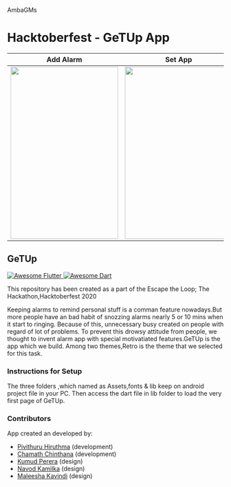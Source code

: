 AmbaGMs
# Hacktoberfest - GeTUp App
| Add Alarm | Set App | 
|:-:|:-:|
| <img src="https://user-images.githubusercontent.com/62130202/97188351-6bd63d80-17c9-11eb-9288-7c5a07f96880.png" width="250" height="400" /> | <img src="https://user-images.githubusercontent.com/62130202/97190906-50206680-17cc-11eb-96bb-97d0f76a2d8b.jpg" width="250" height="400" /> | 


## GeTUp
<a href="https://github.com/Solido/Awesome-Flutter">
   <img alt="Awesome Flutter" src="https://img.shields.io/badge/Awesome-Flutter-blue.svg?longCache=true&style=flat-square" />
</a>
<a href="https://github.com/Solido/Create-Dart">
   <img alt="Awesome Dart" src="https://img.shields.io/badge/Create-Dart-blue.svg?longCache=true&style=flat-square" />
</a>


This repository has been created as a part of the Escape the Loop; The Hackathon,Hacktoberfest 2020

Keeping alarms to remind personal stuff is a comman feature nowadays.But more people have an bad habit of snozzing alarms nearly 5 or 10 mins when it start to ringing.  Because of this, unnecessary busy created on people with regard of  lot of problems.
To prevent this drowsy attitude from people, we thought to invent alarm app with special motivatiated features.GeTUp is the app which we build.
Among two themes,Retro is the theme that we selected for this task.



### Instructions for Setup

The three folders ,which named as Assets,fonts & lib keep on android project file in your PC.
Then access the dart file in lib folder to load the very first page of GeTUp.


### Contributors

App created an developed by:

* [Pivithuru Hiruthma](https://github.com/LordStarkLK) (development)
* [Chamath Chinthana](https://github.com/Chamath428) (development)
* [Kumud Perera](https://github.com/Kumudperera) (design)
* [Navod Kamilka](https://github.com/NavodKamilka) (design)
* [Maleesha Kavindi](https://github.com/Maleesha98) (design)
